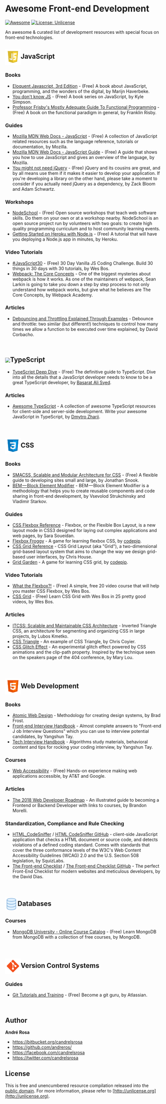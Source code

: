 # Awesome Front-end Development

[![Awesome](https://cdn.rawgit.com/sindresorhus/awesome/d7305f38d29fed78fa85652e3a63e154dd8e8829/media/badge.svg)](https://github.com/andreros/)
[![License: Unlicense](https://img.shields.io/badge/license-Unlicense-blue.svg)](http://unlicense.org/)

An awesome & curated list of development resources with special focus on front-end technologies.


<h2><img src="https://raw.githubusercontent.com/andreros/playground/master/awesome-development/img/javascript.png" width="50" align="absmiddle">JavaScript</h2>

### Books

- [Eloquent Javascript, 3rd Edition](http://eloquentjavascript.net/) - (Free) A book about JavaScript, programming, and the wonders 
of the digital, by Marijn Haverbeke.
- [You don't know JS](https://github.com/getify/You-Dont-Know-JS) - (Free) A book series on JavaScript, by Kyle Simpson.
- [Professor Frisby's Mostly Adequate Guide To Functional Programming](https://drboolean.gitbooks.io/mostly-adequate-guide-old/) -
(Free) A book on the functional paradigm in general, by Franklin Risby.

### Guides

- [Mozilla MDN Web Docs - JavaScript](https://developer.mozilla.org/en-US/docs/Web/JavaScript) - (Free) A collection of JavaScript related resources
such as the language reference, tutorials or documentation, by Mozilla.
- [Mozilla MDN Web Docs - JavaScript Guide](https://developer.mozilla.org/en-US/docs/Web/JavaScript/Guide) - (Free) A guide that shows you how to use 
JavaScript and gives an overview of the language, by Mozilla.
- [You might not need jQuery](http://youmightnotneedjquery.com/) - (Free) jQuery and its cousins are great, and by all means use them if it makes it 
easier to develop your application. If you're developing a library on the other hand, please take a moment to consider if you actually need jQuery as
a dependency, by Zack Bloom and Adam Schwartz.

### Workshops

- [NodeSchool](https://nodeschool.io/) - (Free) Open source workshops that teach web software skills. Do them on your own or at a workshop nearby. 
NodeSchool is an open source project run by volunteers with two goals: to create high quality programming curriculum and to host community learning events.
- [Getting Started on Heroku with Node.js](https://devcenter.heroku.com/articles/getting-started-with-nodejs#introduction) - (Free) A tutorial that will 
have you deploying a Node.js app in minutes, by Heroku.

### Video Tutorials

- [#JavaScript30](https://javascript30.com/) - (Free) 30 Day Vanilla JS Coding Challenge. Build 30 things in 30 days with 30 
tutorials, by Wes Bos.
- [Webpack: The Core Concepts](https://webpack.academy/courses/the-core-concepts/lectures/2951138) - One of the biggest mysteries about webpack
is how it works. As one of the maintainers of webpack, Sean Larkin is going to take you down a step by step process to not only understand how 
webpack works, but give what he believes are The Core Concepts, by Webpack Academy.

### Articles

- [Debouncing and Throttling Explained Through Examples](https://css-tricks.com/debouncing-throttling-explained-examples/) - 
Debounce and throttle: two similar (but different!) techniques to control how many times we allow a function to be executed over
time explained, by David Corbacho.

<br>
<h2><img src="https://raw.githubusercontent.com/andreros/playground/master/awesome-development/img/typescript.png" width="50" align="absmiddle">TypeScript</h2>

- [TypeScript Deep Dive](https://basarat.gitbooks.io/typescript/content/) - (Free) The definitive guide to TypeScript. Dive into all the details
that a JavaScript developer needs to know to be a great TypeScript developer, by [Basarat Ali Syed](https://github.com/basarat).

### Articles

- [Awesome TypeScript](https://github.com/dzharii/awesome-typescript) - A collection of awesome TypeScript resources for client-side
and server-side development. Write your awesome JavaScript in TypeScript, by [Dmytro Zharii](https://github.com/dzharii).


<br>
<h2><img src="https://raw.githubusercontent.com/andreros/playground/master/awesome-development/img/css3.png" width="50" align="absmiddle">CSS</h2>

### Books

- [SMACSS, Scalable and Modular Architecture for CSS](https://smacss.com/book/) - (Free) A flexible guide to developing sites small 
and large, by Jonathan Snook.
- [BEM — Block Element Modifier](http://getbem.com/) - BEM — Block Element Modifier is a methodology that helps you to create reusable
components and code sharing in front-end development, by Vsevolod Strukchinsky and Vladimir Starkov.

### Guides

- [CSS Flexbox Reference](https://tympanus.net/codrops/css_reference/flexbox/) - Flexbox, or the Flexible Box Layout, is a new layout 
mode in CSS3 designed for laying out complex applications and web pages, by Sara Soueidan.
- [Flexbox Froggy](http://flexboxfroggy.com/) - A game for learning flexbox CSS, by [codepip](https://codepip.com/).
- [CSS Grid Reference](https://css-tricks.com/snippets/css/complete-guide-grid/) - CSS Grid Layout (aka "Grid"), a two-dimensional 
grid-based layout system that aims to change the way we design grid-based user interfaces, by Chris House.
- [Grid Garden](http://cssgridgarden.com/) - A game for learning CSS grid, by [codepip](https://codepip.com/).

### Video Tutorials

- [What the Flexbox?!](https://flexbox.io/) - (Free) A simple, free 20 video course that will help you master CSS Flexbox, by Wes Bos.
- [CSS Grid](https://cssgrid.io/) - (Free) Learn CSS Grid with Wes Bos in 25 pretty good videos, by Wes Bos.

### Articles

- [ITCSS: Scalable and Maintainable CSS Architecture](https://www.xfive.co/blog/itcss-scalable-maintainable-css-architecture/) - 
Inverted Triangle CSS, an architecture for segmenting and organizing CSS in large projects, by Lubos Kmetko.
- [CSS Triangle](https://css-tricks.com/snippets/css/css-triangle/) - An example of CSS Triangle, by Chris Coyier.
- [CSS Glitch Effect](https://tympanus.net/codrops/2017/12/21/css-glitch-effect/) - An experimental glitch effect powered by CSS animations and the 
clip-path property. Inspired by the technique seen on the speakers page of the 404 conference, by Mary Lou.


<br>
<h2><img src="https://raw.githubusercontent.com/andreros/playground/master/awesome-development/img/html5.png" width="50" align="absmiddle">Web Development</h2>

### Books

- [Atomic Web Design](http://bradfrost.com/blog/post/atomic-web-design/) - Methodology for creating design systems, by Brad Frost.
- [Front-end Interview Handbook](https://github.com/yangshun/front-end-interview-handbook) - Almost complete answers to "Front-end J
ob Interview Questions" which you can use to interview potential candidates, by Yangshun Tay.
- [Tech Interview Handbook](https://github.com/yangshun/tech-interview-handbook) - Algorithms study materials, behavioral content and 
tips for rocking your coding interview, by Yangshun Tay.

### Courses

- [Web Accessibility](https://eu.udacity.com/course/web-accessibility--ud891) - (Free) Hands-on experience making web applications
accessible, by AT&T and Google.

### Articles

- [The 2018 Web Developer Roadmap](https://codeburst.io/the-2018-web-developer-roadmap-826b1b806e8d) - An illustrated guide to becoming a
Frontend or Backend Developer with links to courses, by Brandon Morelli.

### Standardization, Compliance and Rule Checking

- [HTML_CodeSniffer](http://squizlabs.github.io/HTML_CodeSniffer/) / [HTML CodeSniffer GitHub](https://github.com/squizlabs/HTML_CodeSniffer) - client-side JavaScript application that checks a HTML document or source code, and detects violations of a defined coding standard. Comes
with standards that cover the three conformance levels of the W3C's Web Content Accessibility Guidelines (WCAG) 2.0 and the U.S. Section
508 legislation, by SquizLabs.
- [The Front-end Checklist](https://frontendchecklist.io/) / [The Front-end Checklist GitHub](https://github.com/thedaviddias/Front-End-Checklist) - 
The perfect Front-End Checklist for modern websites and meticulous developers, by the David Dias.


<br>
<h2><img src="https://raw.githubusercontent.com/andreros/playground/master/awesome-development/img/database.png" width="40" align="absmiddle">Databases</h2>

### Courses

- [MongoDB University - Online Course Catalog](https://university.mongodb.com/courses/catalog) - (Free) Learn MongoDB from MongoDB with a collection of
free courses, by MongoDB.


<br>
<h2><img src="https://raw.githubusercontent.com/andreros/playground/master/awesome-development/img/git.png" width="50" align="absmiddle">Version Control Systems</h2>

### Guides

- [Git Tutorials and Training](https://www.atlassian.com/git/tutorials) - (Free) Become a git guru, by Atlassian.


<br>

## Author

**André Rosa**

* <https://bitbucket.org/candrelsrosa>
* <https://github.com/andreros/>
* <https://facebook.com/candrelsrosa>
* <https://twitter.com/candrelsrosa>



## License

This is free and unencumbered resource compilation released into the [public domain](UNLICENSE.txt). For more information,
please refer to [http://unlicense.org](http://unlicense.org).
